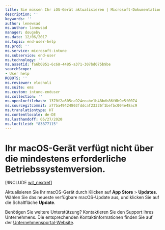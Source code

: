 ```yaml
---
title: Sie müssen Ihr iOS-Gerät aktualisieren | Microsoft-Dokumentation
description: ''
keywords: ''
author: lenewsad
ms.author: lanewsad
manager: dougeby
ms.date: 12/06/2017
ms.topic: end-user-help
ms.prod: ''
ms.service: microsoft-intune
ms.subservice: end-user
ms.technology: ''
ms.assetid: fa6b0851-6c68-4485-a371-307bd075b9be
searchScope:
- User help
ROBOTS: ''
ms.reviewer: elocholi
ms.suite: ems
ms.custom: intune-enduser
ms.collection: ''
ms.openlocfilehash: 1370f2a605ca924eeabe1b48bdb86f6b9e5f0074
ms.sourcegitcommit: a77ba49424803fddcaf23326f1befbc004e48ac9
ms.translationtype: HT
ms.contentlocale: de-DE
ms.lasthandoff: 05/27/2020
ms.locfileid: "83877115"
---
```

# <a name="your-macos-device-doesnt-have-the-required-minimum-operating-system-version"></a>Ihr macOS-Gerät verfügt nicht über die mindestens erforderliche Betriebssystemversion.

[!INCLUDE [wit_nextref](includes/end-user-os-update-guidance.md)]

Aktualisieren Sie Ihr macOS-Gerät durch Klicken auf **App Store** > **Updates**. Wählen Sie das neueste verfügbare macOS-Update aus, und klicken Sie auf die Schaltfläche **Update**.

Benötigen Sie weitere Unterstützung? Kontaktieren Sie den Support Ihres Unternehmens. Die entsprechenden Kontaktinformationen finden Sie auf der [Unternehmensportal-Website](https://go.microsoft.com/fwlink/?linkid=2010980).
